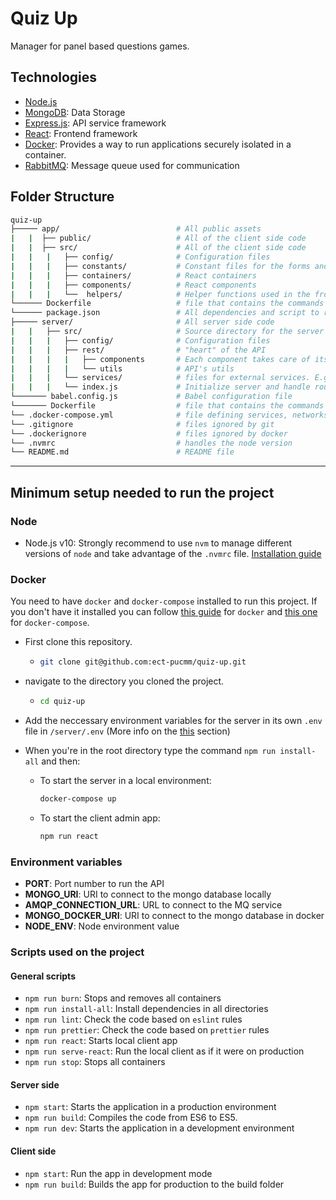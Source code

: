 # Quiz Up

Manager for panel based questions games.

## Technologies

- [Node.js](https://nodejs.org/en/)
- [MongoDB](https://www.mongodb.com/): Data Storage
- [Express.js](https://expressjs.com/): API service framework
- [React](https://reactjs.org/): Frontend framework
- [Docker](https://www.docker.com/): Provides a way to run applications securely isolated in a container.
- [RabbitMQ](https://www.rabbitmq.com/): Message queue used for communication

## Folder Structure

```bash
quiz-up
├───── app/                          # All public assets
|   |  ├── public/                   # All of the client side code
|   |  ├── src/                      # All of the client side code
|   |   |   ├── config/              # Configuration files
|   |   |   ├── constants/           # Constant files for the forms and components
|   |   |   ├── containers/          # React containers
|   |   |   ├── components/          # React components
|   |   |   └──  helpers/            # Helper functions used in the frontend section of the file
└────── Dockerfile                   # file that contains the commands needed to assemble an image
└────── package.json                 # All dependencies and script to run the application
├───── server/                       # All server side code
|   |   ├── src/                     # Source directory for the server
|   |   |   ├── config/              # Configuration files
|   |   |   ├── rest/                # "heart" of the API
|   |   |   |   ├── components       # Each component takes care of its own routes, controller and model
|   |   |   |   └── utils            # API's utils
|   |   |   └── services/            # files for external services. E.g: sending mails
|   |   |   └── index.js             # Initialize server and handle routes and services
└─────── babel.config.js             # Babel configuration file
└─────── Dockerfile                  # file that contains the commands needed to assemble an image
└── .docker-compose.yml              # file defining services, networks and volumes for docker containers
└── .gitignore                       # files ignored by git
└── .dockerignore                    # files ignored by docker
└── .nvmrc                           # handles the node version
└── README.md                        # README file
```

---

## Minimum setup needed to run the project

### Node
- Node.js v10: Strongly recommend to use `nvm` to manage different versions of `node` and take advantage of the `.nvmrc` file. [Installation guide](https://github.com/nvm-sh/nvm#installation)

### Docker

You need to have `docker` and `docker-compose` installed to run this project. If you don't have it installed you can follow [this guide](https://docs.docker.com/install/) for `docker` and [this one](https://docs.docker.com/compose/install/) for `docker-compose`.

- First clone this repository.
  
  - ```bash
    git clone git@github.com:ect-pucmm/quiz-up.git
    ```

- navigate to the directory you cloned the project.
  - ```bash
    cd quiz-up
    ```
- Add the neccessary environment variables for the server in its own `.env` file in `/server/.env` (More info on the [this](https://github.com/ect-pucmm/quiz-up#environment-variables) section)
- When you're in the root directory type the command `npm run install-all` and then:
  - To start the server in a local environment:   
    ```bash
    docker-compose up
    ```
  - To start the client admin app: 
    ```bash
    npm run react
    ```

### Environment variables

- **PORT**: Port number to run the API
- **MONGO_URI**: URI to connect to the mongo database locally
- **AMQP_CONNECTION_URL**: URL to connect to the MQ service
- **MONGO_DOCKER_URI**: URI to connect to the mongo database in docker
- **NODE_ENV**: Node environment value

### Scripts used on the project

#### General scripts

- `npm run burn`: Stops and removes all containers
- `npm run install-all`: Install dependencies in all directories
- `npm run lint`: Check the code based on `eslint` rules
- `npm run prettier`: Check the code based on `prettier` rules
- `npm run react`: Starts local client app
- `npm run serve-react`: Run the local client as if it were on production
- `npm run stop`: Stops all containers

#### Server side

- `npm start`: Starts the application in a production environment
- `npm run build`: Compiles the code from ES6 to ES5.
- `npm run dev`: Starts the application in a development environment

#### Client side

- `npm start`: Run the app in development mode
- `npm run build`: Builds the app for production to the build folder
